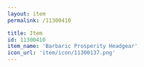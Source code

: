 ```yaml
---
layout: item
permalink: /11300410

title: Item
id: 11300410
item_name: 'Barbaric Prosperity Headgear'
icon_url: 'item/icon/11300137.png'
---
```

